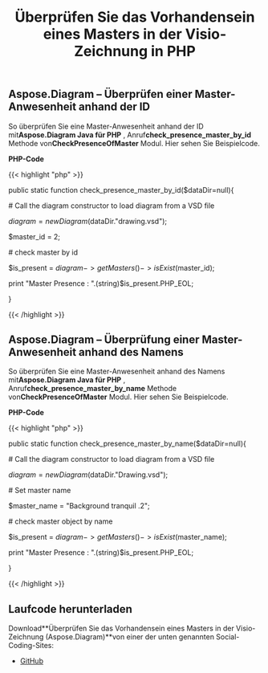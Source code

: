 ﻿---
title: Überprüfen Sie das Vorhandensein eines Masters in der Visio-Zeichnung in PHP
type: docs
weight: 10
url: /de/java/check-presence-of-a-master-in-the-visio-drawing-in-php/
---
## **Aspose.Diagram – Überprüfen einer Master-Anwesenheit anhand der ID**
 So überprüfen Sie eine Master-Anwesenheit anhand der ID mit**Aspose.Diagram Java für PHP** , Anruf**check_presence_master_by_id** Methode von**CheckPresenceOfMaster** Modul. Hier sehen Sie Beispielcode.

**PHP-Code**

{{< highlight "php" >}}

 public static function check_presence_master_by_id($dataDir=null){

\# Call the diagram constructor to load diagram from a VSD file

$diagram = new Diagram($dataDir."drawing.vsd");

$master_id = 2;

\# check master by id

$is_present = $diagram->getMasters()->isExist($master_id);

print "Master Presence : ".(string)$is_present.PHP_EOL;

}

{{< /highlight >}}
## **Aspose.Diagram – Überprüfung einer Master-Anwesenheit anhand des Namens**
 So überprüfen Sie eine Master-Anwesenheit anhand des Namens mit**Aspose.Diagram Java für PHP** , Anruf**check_presence_master_by_name** Methode von**CheckPresenceOfMaster** Modul. Hier sehen Sie Beispielcode.

**PHP-Code**

{{< highlight "php" >}}

 public static function check_presence_master_by_name($dataDir=null){

\# Call the diagram constructor to load diagram from a VSD file

$diagram = new Diagram($dataDir."Drawing.vsd");

\# Set master name

$master_name = "Background tranquil .2";

\# check master object by name

$is_present = $diagram->getMasters()->isExist($master_name);

print "Master Presence : ".(string)$is_present.PHP_EOL;

}

{{< /highlight >}}
## **Laufcode herunterladen**
 Download**Überprüfen Sie das Vorhandensein eines Masters in der Visio-Zeichnung (Aspose.Diagram)**von einer der unten genannten Social-Coding-Sites:

- [GitHub](https://github.com/asposediagram/Aspose.Diagram-for-Java/blob/master/Plugins/Aspose_Diagram_Java_for_PHP/src/aspose/diagram/WorkingwithMasters/CheckPresenceOfMaster.php)
